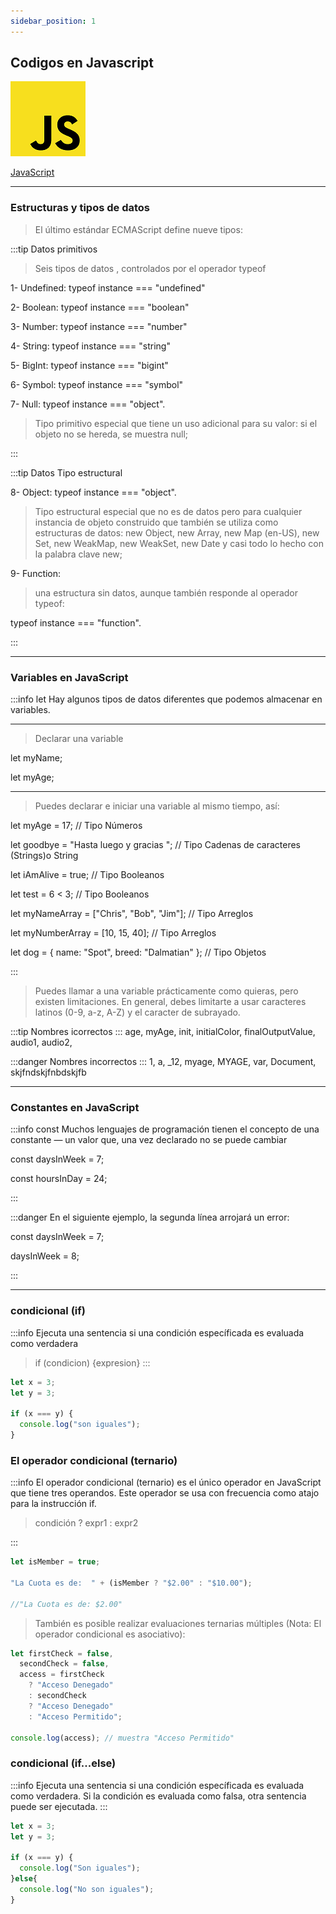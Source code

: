 ```yaml
---
sidebar_position: 1
---
```




## Codigos en Javascript

![JavaScript](../../static/img-png/JS.png)

[JavaScript](https://developer.mozilla.org/es/docs/Web/JavaScript)

---

### Estructuras y tipos de datos

>El último estándar ECMAScript define nueve tipos:


:::tip Datos primitivos

 > Seis tipos de datos , controlados por el operador typeof

1- Undefined: typeof instance === "undefined"

2- Boolean: typeof instance === "boolean"

3- Number: typeof instance === "number"

4- String: typeof instance === "string"

5- BigInt: typeof instance === "bigint"

6- Symbol: typeof instance === "symbol" 

7- Null: typeof instance === "object". 

> Tipo primitivo especial que tiene un uso adicional para su valor: si el objeto no se hereda, se muestra null;

:::

:::tip Datos Tipo estructural

8- Object: typeof instance === "object". 

> Tipo estructural especial que no es de datos pero para cualquier instancia de objeto construido que también se utiliza como estructuras de datos: new Object, new Array, new Map (en-US), new Set, new WeakMap, new WeakSet, new Date y casi todo lo hecho con la palabra clave new;

9- Function: 

> una estructura sin datos, aunque también responde al operador  typeof:

typeof instance === "function". 

:::

---

### Variables en JavaScript



:::info let
Hay algunos tipos de datos diferentes que podemos almacenar en variables. 

---

>Declarar  una variable 

let myName;

let myAge;

---

>Puedes declarar e iniciar una variable al mismo tiempo, así:

let myAge = 17; // Tipo Números

let goodbye = "Hasta luego y gracias "; // Tipo Cadenas de caracteres (Strings)o String

let iAmAlive = true; // Tipo Booleanos

let test = 6 < 3;  // Tipo Booleanos

let myNameArray = ["Chris", "Bob", "Jim"]; // Tipo Arreglos

let myNumberArray = [10, 15, 40];  // Tipo Arreglos

let dog = { name: "Spot", breed: "Dalmatian" }; // Tipo Objetos


:::

>Puedes llamar a una variable prácticamente como quieras, pero existen limitaciones. En general, debes limitarte a usar caracteres latinos (0-9, a-z, A-Z) y el caracter de subrayado.

:::tip Nombres icorrectos
:::
age, 
myAge,
init,
initialColor,
finalOutputValue,
audio1,
audio2,
 


:::danger Nombres incorrectos
:::
1,
a,
_12,
myage,
MYAGE,
var,
Document,
skjfndskjfnbdskjfb 
 
 


---



### Constantes en JavaScript

:::info const
Muchos lenguajes de programación tienen el concepto de una constante — un valor que, una vez declarado no se puede cambiar

const daysInWeek = 7;

const hoursInDay = 24;

:::

:::danger
En el siguiente ejemplo, la segunda línea arrojará un error:

const daysInWeek = 7;

 daysInWeek = 8;

:::

---

### condicional (if)

:::info
Ejecuta una sentencia si una condición específicada es evaluada como verdadera
 
>if (condicion) {expresion}
:::

```javascript
let x = 3;
let y = 3;

if (x === y) {
  console.log("son iguales");
}
```

### El operador condicional (ternario)

:::info
El operador condicional (ternario) es el único operador en JavaScript que tiene tres operandos. Este operador se usa con frecuencia como atajo para la instrucción if.

> condición ? expr1 : expr2

:::

```javascript
let isMember = true;

"La Cuota es de:  " + (isMember ? "$2.00" : "$10.00");

//"La Cuota es de: $2.00"
```

> También es posible realizar evaluaciones ternarias múltiples (Nota: El operador condicional es asociativo):

```javascript
let firstCheck = false,
  secondCheck = false,
  access = firstCheck
    ? "Acceso Denegado"
    : secondCheck
    ? "Acceso Denegado"
    : "Acceso Permitido";

console.log(access); // muestra "Acceso Permitido"
```
### condicional (if...else)

:::info
Ejecuta una sentencia si una condición específicada es evaluada como verdadera. Si la condición es evaluada como falsa, otra sentencia puede ser ejecutada.
:::

```javascript
let x = 3;
let y = 3;

if (x === y) {
  console.log("Son iguales");
}else{
  console.log("No son iguales");
}

```